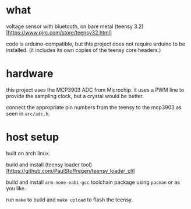 # what

voltage sensor with bluetooth, on bare metal (teensy 3.2) [https://www.pjrc.com/store/teensy32.html]

code is arduino-compatible, but this project does not require arduino to be installed. (it includes its own copies of the teensy core headers.)

# hardware 

this project uses the MCP3903 ADC from Microchip. it uses a PWM line to provide the sampling clock, but a crystal would be better. 

connect the appropriate pin numbers from the teensy to the mcp3903 as seen in `arc/adc.h`.

# host setup

built on arch linux. 

build and install (teensy loader tool)[https://github.com/PaulStoffregen/teensy_loader_cli]

build and install `arm-none-eabi-gcc` toolchain package using `pacman` or as you like.

run `make` to build and `make upload` to flash the teensy.
